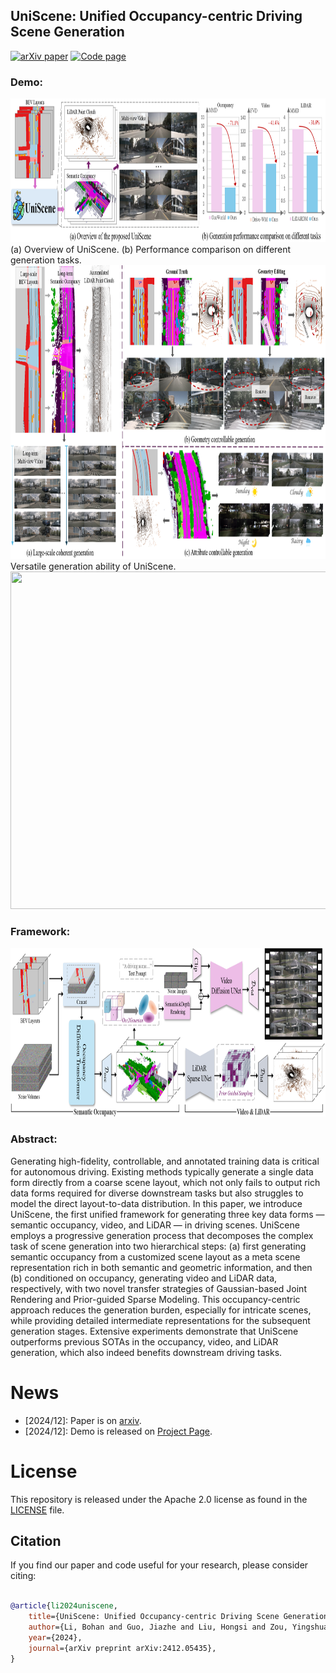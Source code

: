 ## UniScene: Unified Occupancy-centric Driving Scene Generation



 [![arXiv paper](https://img.shields.io/badge/arXiv%20%2B%20supp-2412.05435-purple)](https://arxiv.org/abs/2412.05435) 
[![Code page](https://img.shields.io/badge/Project%20Page-UniScene-red)](https://arlo0o.github.io/uniscene/)


### Demo:
<div align=center><img width="960" height="230" src="./assets/teaser_fig1.png"/></div>
(a) Overview of UniScene. (b) Performance comparison on different generation tasks.



<div align=center><img width="960" height="470" src="./assets/teaser_fig1_b.png"/></div>
 Versatile generation ability of UniScene. 


<div align=center><img width="960" height="540" src="./assets/demo.gif"/></div>


### Framework:
<div align=center><img width="960" height="270" src="./assets/overall.png"/></div>


### Abstract:
Generating high-fidelity, controllable, and annotated training data is critical for autonomous driving. Existing methods typically generate a single data form directly from a coarse scene layout, which not only fails to output rich data forms required for diverse downstream tasks but also struggles to model the direct layout-to-data distribution. In this paper, we introduce UniScene, the first unified framework for generating three key data forms — semantic occupancy, video, and LiDAR — in driving scenes. UniScene employs a progressive generation process that decomposes the complex task of scene generation into two hierarchical steps: (a) first generating semantic occupancy from a customized scene layout as a meta scene representation rich in both semantic and geometric information, and then (b) conditioned on occupancy, generating video and LiDAR data, respectively, with two novel transfer strategies of Gaussian-based Joint Rendering and Prior-guided Sparse Modeling. This occupancy-centric approach reduces the generation burden, especially for intricate scenes, while providing detailed intermediate representations for the subsequent generation stages. Extensive experiments demonstrate that UniScene outperforms previous SOTAs in the occupancy, video, and LiDAR generation, which also indeed benefits downstream driving tasks.


 




# News
- [2024/12]: Paper is on [arxiv](https://arxiv.org/abs/2412.05435).
- [2024/12]: Demo is released on [Project Page](https://arlo0o.github.io/uniscene/).





# License
This repository is released under the Apache 2.0 license as found in the [LICENSE](LICENSE) file.


 



## Citation
If you find our paper and code useful for your research, please consider citing:

```bibtex

@article{li2024uniscene,
    title={UniScene: Unified Occupancy-centric Driving Scene Generation},
    author={Li, Bohan and Guo, Jiazhe and Liu, Hongsi and Zou, Yingshuang and Ding, Yikang and Chen, Xiwu and Zhu, Hu and Tan, Feiyang and Zhang, Chi and Wang, Tiancai and Zhou, Shuchang and Zhang, Li and Qi, Xiaojuan and Zhao, Hao and Yang, Mu and Zeng, Wenjun and Jin, Xin},
    year={2024},
    journal={arXiv preprint arXiv:2412.05435},
}
```
